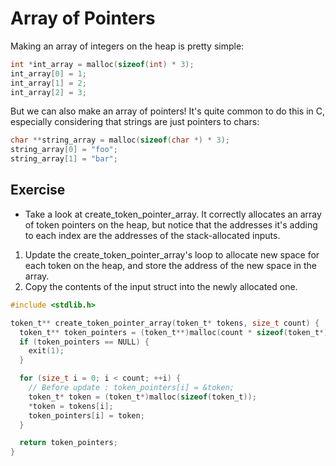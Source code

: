# Array of Pointers

Making an array of integers on the heap is pretty simple:

```c
int *int_array = malloc(sizeof(int) * 3);
int_array[0] = 1;
int_array[1] = 2;
int_array[2] = 3;
```

But we can also make an array of pointers! It's quite common to do this in C, especially considering that strings are just pointers to chars:

```c
char **string_array = malloc(sizeof(char *) * 3);
string_array[0] = "foo";
string_array[1] = "bar";
```

## Exercise

- Take a look at create_token_pointer_array. It correctly allocates an array of token pointers on the heap, but notice that the addresses it's adding to each index are the addresses of the stack-allocated inputs.

1. Update the create_token_pointer_array's loop to allocate new space for each token on the heap, and store the address of the new space in the array.
2. Copy the contents of the input struct into the newly allocated one.

```c
#include <stdlib.h>

token_t** create_token_pointer_array(token_t* tokens, size_t count) {
  token_t** token_pointers = (token_t**)malloc(count * sizeof(token_t*));
  if (token_pointers == NULL) {
    exit(1);
  }

  for (size_t i = 0; i < count; ++i) {
    // Before update : token_pointers[i] = &token;
    token_t* token = (token_t*)malloc(sizeof(token_t));
    *token = tokens[i];
    token_pointers[i] = token;
  }

  return token_pointers;
}
```
